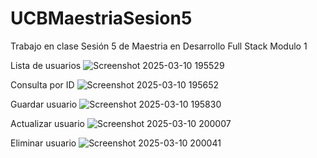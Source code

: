 # UCBMaestriaSesion5
Trabajo en clase Sesión 5 de Maestria en Desarrollo Full Stack Modulo 1

Lista de usuarios
![Screenshot 2025-03-10 195529](https://github.com/user-attachments/assets/eb8faf05-20bc-46a1-996a-58930315bf57)

Consulta por ID
![Screenshot 2025-03-10 195652](https://github.com/user-attachments/assets/49f6e867-b4c9-4556-a041-4b2d8f5964f2)

Guardar usuario
![Screenshot 2025-03-10 195830](https://github.com/user-attachments/assets/5fe2c538-1e1d-450b-83e5-8b95ea2cf720)

Actualizar usuario
![Screenshot 2025-03-10 200007](https://github.com/user-attachments/assets/4ef97c09-7b8a-48e1-8bd6-3ce3b430903c)

Eliminar usuario
![Screenshot 2025-03-10 200041](https://github.com/user-attachments/assets/7e6b4cfd-e96a-4cca-ac51-2202a6b45522)


